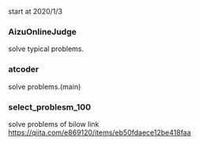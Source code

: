 start at 2020/1/3

### AizuOnlineJudge  
solve typical problems.  

### atcoder
solve problems.(main)

### select_problesm_100
solve problems of bilow link  
https://qiita.com/e869120/items/eb50fdaece12be418faa